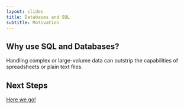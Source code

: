 ```yaml
---
layout: slides
title: Databases and SQL
subtitle: Motivation
---
```


<!-- A more cogent discussion would be good here -->

## Why use SQL and Databases?

Handling complex or large-volume data can outstrip the capabilities of spreadsheets or plain text files.

## Next Steps

[Here we go!](01-select.html)
